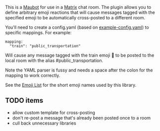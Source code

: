 This is a [Maubot](https://github.com/maubot/maubot) for use in a [Matrix](https://matrix.org/) chat room. The plugin allows you to define arbitrary emoji reactions that will cause messages tagged with the specified emoji to be automatically cross-posted to a different room.

You'll need to create a config.yaml (based on [example-config.yaml](example-config.yaml)) to specific mappings. For example:
```
mapping:
  "train": "public_transportation"
```
Will cause any message tagged with the train emoji :train: to be posted to the local room with the alias #public_transportation.

Note the YAML parser is fussy and needs a space after the colon for the mapping to work correctly.

See the [Emoji List](emoji_list.md) for the short emoji names used by this library.

## TODO items

* allow custom template for cross-posting
* don't re-post a message that's already been posted once to a room
* cull back unnecessary libraries
